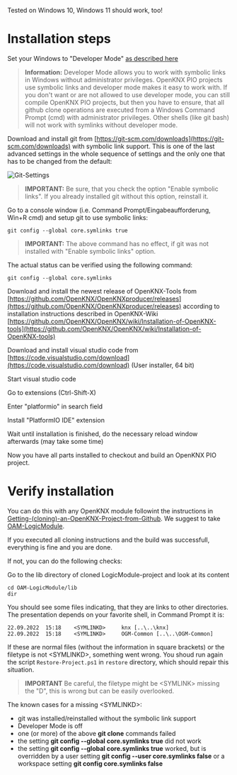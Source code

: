 Tested on Windows 10, Windows 11 should work, too!

# Installation steps

Set your Windows to "Developer Mode" [as described here](https://consumer.huawei.com/en/support/content/en-us15594140/)

> **Information:** Developer Mode allows you to work with symbolic links in Windows without administrator privileges. OpenKNX PIO projects use symbolic links and developer mode makes it easy to work with. If you don't want or are not allowed to use developer mode, you can still compile OpenKNX PIO projects, but then you have to ensure, that all github clone operations are executed from a Windows Command Prompt (cmd) with administrator privileges. Other shells (like git bash) will not work with symlinks without developer mode.

Download and install git from [https://git-scm.com/downloads](https://git-scm.com/downloads) with symbolic link support. This is one of the last advanced settings in the whole sequence of settings and the only one that has to be changed from the default:

![Git-Settings](https://user-images.githubusercontent.com/14316138/192711629-a89ecbe9-4158-441d-81b8-ef08c4b24b85.png)
 
> **IMPORTANT:** Be sure, that you check the option "Enable symbolic links". If you already installed git without this option, reinstall it.

Go to a console window (i.e. Command Prompt/Eingabeaufforderung, Win+R cmd) and setup git to use symbolic links:

    git config --global core.symlinks true

> **IMPORTANT:** The above command has no effect, if git was not installed with "Enable symbolic links" option.

The actual status can be verified using the following command:

    git config --global core.symlinks

Download and install the newest release of OpenKNX-Tools from [https://github.com/OpenKNX/OpenKNXproducer/releases](https://github.com/OpenKNX/OpenKNXproducer/releases) according to installation instructions described in OpenKNX-Wiki [https://github.com/OpenKNX/OpenKNX/wiki/Installation-of-OpenKNX-tools](https://github.com/OpenKNX/OpenKNX/wiki/Installation-of-OpenKNX-tools)

Download and install visual studio code from [https://code.visualstudio.com/download](https://code.visualstudio.com/download) (User installer, 64 bit)

Start visual studio code

Go to extensions (Ctrl-Shift-X)

Enter "platformio" in search field

Install "PlatformIO IDE" extension

Wait until installation is finished, do the necessary reload window afterwards (may take some time)

Now you have all parts installed to checkout and build an OpenKNX PIO project.

# Verify installation

You can do this with any OpenKNX module followint the instructions in [Getting-(cloning)-an-OpenKNX-Project-from-Github](/OpenKNX/OpenKNX/wiki/Getting-(cloning)-an-OpenKNX-Project-from-Github). We suggest to take [OAM-LogicModule](/OpenKNX/OAM-LogicModule).

If you executed all cloning instructions and the build was successfull, everything is fine and you are done.

If not, you can do the following checks:

Go to the lib directory of cloned LogicModule-project and look at its content

    cd OAM-LogicModule/lib
    dir

You should see some files indicating, that they are links to other directories. The presentation depends on your favorite shell, in Command Prompt it is:

    22.09.2022  15:18    <SYMLINKD>     knx [..\..\knx]
    22.09.2022  15:18    <SYMLINKD>     OGM-Common [..\..\OGM-Common]

If these are normal files (without the information in square brackets) or the filetype is not \<SYMLINKD\>, something went wrong.
You shoud run again the script `Restore-Project.ps1` in `restore` directory, which should repair this situation.

> **IMPORTANT** Be careful, the filetype might be \<SYMLINK\> missing the "D", this is wrong but can be easily overlooked.

The known cases for a missing \<SYMLINKD\>:

* git was installed/reinstalled without the symbolic link support
* Developer Mode is off
* one (or more) of the above **git clone** commands failed
* the setting **git config --global core.symlinks true** did not work
* the setting **git config --global core.symlinks true** worked, but is overridden by a user setting **git config --user core.symlinks false** or a workspace setting **git config core.symlinks false** 
